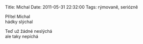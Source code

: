 Title: Michal
Date: 2011-05-31 22:32:00
Tags: rýmovaně, seriózně

Přítel Michal  
hádky slýchal

Teď už žádné neslýchá  
ale taky nepíchá